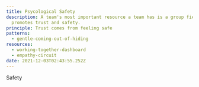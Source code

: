 ```yaml
---
title: Psycological Safety
description: A team's most important resource a team has is a group field that
  promotes trust and safety.
principle: Trust comes from feeling safe
patterns:
  - gentle-coming-out-of-hiding
resources:
  - working-together-dashboard
  - empathy-circuit
date: 2021-12-03T02:43:55.252Z
---
```

Safety
